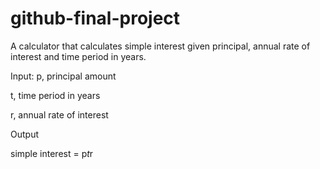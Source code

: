 # github-final-project
A calculator that calculates simple interest given principal, annual rate of interest and time period in years.

Input:
   p, principal amount
   
   t, time period in years
   
   r, annual rate of interest

Output
   
   simple interest = p*t*r

